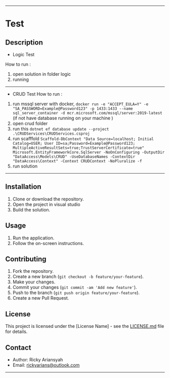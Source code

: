 * * *

Test
============

Description
-----------

- Logic Test

How to run :

1. open solution in folder logic
2. running

--------
- CRUD Test
How to run :

1. run mssql server with docker, ```docker run -e "ACCEPT_EULA=Y" -e "SA_PASSWORD=Example@Password123" -p 1433:1433 --name sql_server_container -d mcr.microsoft.com/mssql/server:2019-latest``` (if not have database running on your machine )
2. open crud folder 
3. run  this ```dotnet ef database update --project .\CRUDServices\CRUDServices.csproj```
4. run scafffold ```Scaffold-DbContext "Data Source=localhost; Initial Catalog=USER; User ID=sa;Password=Example@Password123; MultipleActiveResultSets=true;TrustServerCertificate=true" Microsoft.EntityFrameworkCore.SqlServer -NoOnConfiguring -OutputDir "DataAccess\Models\CRUD" -UseDatabaseNames -ContextDir "DataAccess\Context" -Context CRUDContext -NoPluralize -f```
5. run solution
--------


Installation
------------

1.  Clone or download the repository.
2.  Open the project in visual studio
3.  Build the solution.

Usage
-----

1.  Run the application.
2.  Follow the on-screen instructions.

Contributing
------------

1.  Fork the repository.
2.  Create a new branch (`git checkout -b feature/your-feature`).
3.  Make your changes.
4.  Commit your changes (`git commit -am 'Add new feature'`).
5.  Push to the branch (`git push origin feature/your-feature`).
6.  Create a new Pull Request.

License
-------

This project is licensed under the \[License Name\] - see the [LICENSE.md](LICENSE.md) file for details.

Contact
-------

*   Author: Ricky Ariansyah
*   Email: rickyarians@outlook.com

* * *
